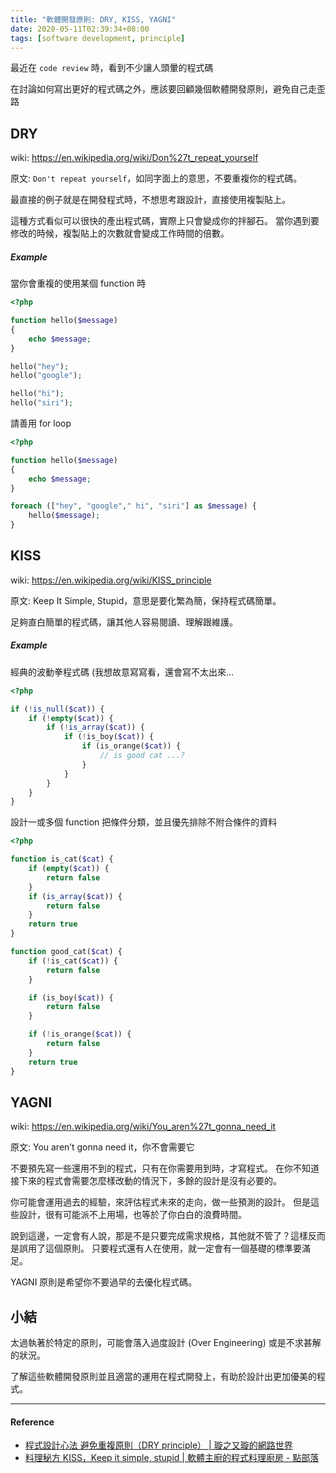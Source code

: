 ```yaml
---
title: "軟體開發原則: DRY, KISS, YAGNI"
date: 2020-05-11T02:39:34+08:00
tags: [software development, principle]
---
```


最近在 `code review` 時，看到不少讓人頭暈的程式碼

在討論如何寫出更好的程式碼之外，應該要回顧幾個軟體開發原則，避免自己走歪路

## DRY

wiki: https://en.wikipedia.org/wiki/Don%27t_repeat_yourself

原文: `Don't repeat yourself`，如同字面上的意思，不要重複你的程式碼。

最直接的例子就是在開發程式時，不想思考跟設計，直接使用複製貼上。

這種方式看似可以很快的產出程式碼，實際上只會變成你的拌腳石。
當你遇到要修改的時候，複製貼上的次數就會變成工作時間的倍數。

##### Example

當你會重複的使用某個 function 時

```php
<?php

function hello($message)
{
    echo $message;
}

hello("hey");
hello("google");

hello("hi");
hello("siri");
```

請善用 for loop

```php
<?php

function hello($message)
{
    echo $message;
}

foreach (["hey", "google"," hi", "siri"] as $message) {
    hello($message);
}
```

## KISS

wiki: https://en.wikipedia.org/wiki/KISS_principle

原文: Keep It Simple, Stupid，意思是要化繁為簡，保持程式碼簡單。

足夠直白簡單的程式碼，讓其他人容易閱讀、理解跟維護。

##### Example

經典的波動拳程式碼 (我想故意寫寫看，還會寫不太出來…

```php
<?php

if (!is_null($cat)) {
    if (!empty($cat)) {
        if (!is_array($cat)) {
            if (!is_boy($cat)) {
                if (is_orange($cat)) {
                    // is good cat ...?
                }
            }
        }
    }
}
```

設計一或多個 function 把條件分類，並且優先排除不附合條件的資料

```php
<?php

function is_cat($cat) {
    if (empty($cat)) {
        return false
    }
    if (is_array($cat)) {
        return false
    }
    return true
}

function good_cat($cat) {
    if (!is_cat($cat)) {
        return false
    }

    if (is_boy($cat)) {
        return false
    }

    if (!is_orange($cat)) {
        return false
    }
    return true
}
```


## YAGNI

wiki: https://en.wikipedia.org/wiki/You_aren%27t_gonna_need_it

原文: You aren’t gonna need it，你不會需要它

不要預先寫一些還用不到的程式，只有在你需要用到時，才寫程式。
在你不知道接下來的程式會需要怎麼樣改動的情況下，多餘的設計是沒有必要的。

你可能會運用過去的經驗，來評估程式未來的走向，做一些預測的設計。
但是這些設計，很有可能派不上用場，也等於了你白白的浪費時間。

說到這邊，一定會有人說，那是不是只要完成需求規格，其他就不管了？這樣反而是誤用了這個原則。
只要程式還有人在使用，就一定會有一個基礎的標準要滿足。

YAGNI 原則是希望你不要過早的去優化程式碼。

## 小結

太過執著於特定的原則，可能會落入過度設計 (Over Engineering) 或是不求甚解的狀況。

了解這些軟體開發原則並且適當的運用在程式開發上，有助於設計出更加優美的程式。


---

#### Reference

- [程式設計心法 避免重複原則（DRY principle） | 璇之又璇的網路世界](https://shawnlin0201.github.io/Methodology/Methodology-001-DRY-principle/)
- [料理秘方 KISS，Keep it simple, stupid | 軟體主廚的程式料理廚房 - 點部落](https://dotblogs.com.tw/supershowwei/2017/02/14/175826)

